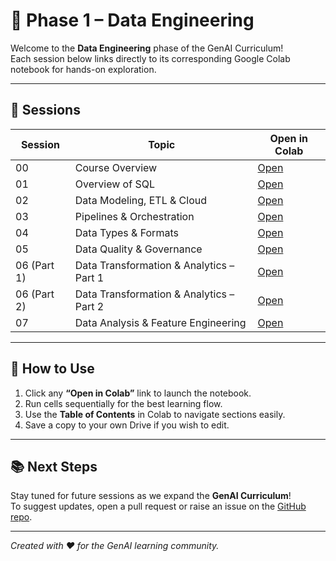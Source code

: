 # 🧱 Phase 1 – Data Engineering

Welcome to the **Data Engineering** phase of the GenAI Curriculum!  
Each session below links directly to its corresponding Google Colab notebook for hands-on exploration.

---

## 📘 Sessions

| Session | Topic | Open in Colab |
|----------|--------|---------------|
| 00 | Course Overview | [Open](https://colab.research.google.com/github/Subhash1111/GenAI_Curriculum/blob/main/Phase1/Data_Engineering/DE_Session_00_Course_Overview.ipynb) |
| 01 | Overview of SQL | [Open](https://colab.research.google.com/github/Subhash1111/GenAI_Curriculum/blob/main/Phase1/Data_Engineering/DE_Session_01_Overview_SQL.ipynb) |
| 02 | Data Modeling, ETL & Cloud | [Open](https://colab.research.google.com/github/Subhash1111/GenAI_Curriculum/blob/main/Phase1/Data_Engineering/DE_Session_02_Data_Modeling_ETL_Cloud.ipynb) |
| 03 | Pipelines & Orchestration | [Open](https://colab.research.google.com/github/Subhash1111/GenAI_Curriculum/blob/main/Phase1/Data_Engineering/DE_Session_03_Pipelines_Orchestration.ipynb) |
| 04 | Data Types & Formats | [Open](https://colab.research.google.com/github/Subhash1111/GenAI_Curriculum/blob/main/Phase1/Data_Engineering/DE_Session_04_Data_Types_Formats.ipynb) |
| 05 | Data Quality & Governance | [Open](https://colab.research.google.com/github/Subhash1111/GenAI_Curriculum/blob/main/Phase1/Data_Engineering/DE_Session_05_Data_Quality_Governance.ipynb) |
| 06 (Part 1) | Data Transformation & Analytics – Part 1 | [Open](https://colab.research.google.com/github/Subhash1111/GenAI_Curriculum/blob/main/Phase1/Data_Engineering/DE_Session_06_Data_Transformation_Analytics_Part1.ipynb) |
| 06 (Part 2) | Data Transformation & Analytics – Part 2 | [Open](https://colab.research.google.com/github/Subhash1111/GenAI_Curriculum/blob/main/Phase1/Data_Engineering/DE_Session_06_Data_Transformation_Analytics_Part2.ipynb) |
| 07 | Data Analysis & Feature Engineering | [Open](https://colab.research.google.com/github/Subhash1111/GenAI_Curriculum/blob/main/Phase1/Data_Engineering/DE_Session_07_Data_Analysis_Feature_Engineering.ipynb) |

---

## 🧩 How to Use

1. Click any **“Open in Colab”** link to launch the notebook.  
2. Run cells sequentially for the best learning flow.  
3. Use the **Table of Contents** in Colab to navigate sections easily.  
4. Save a copy to your own Drive if you wish to edit.

---

## 📚 Next Steps

Stay tuned for future sessions as we expand the **GenAI Curriculum**!  
To suggest updates, open a pull request or raise an issue on the [GitHub repo](https://github.com/Subhash1111/GenAI_Curriculum).

---

*Created with ❤️ for the GenAI learning community.*